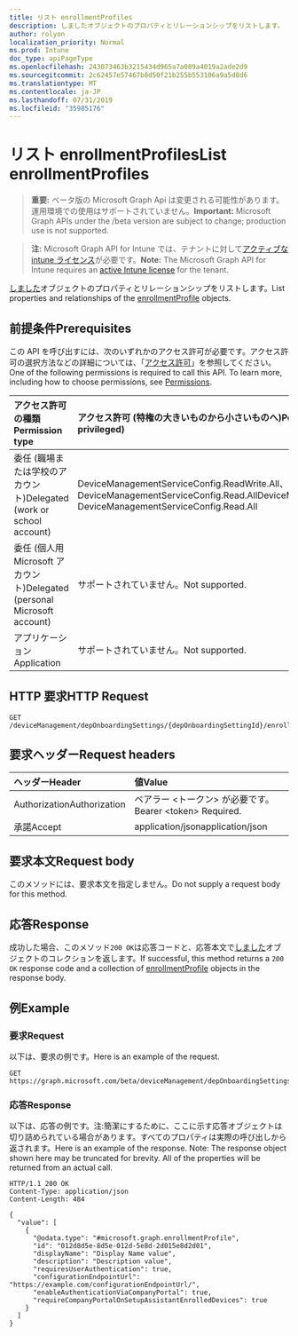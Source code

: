 ```yaml
---
title: リスト enrollmentProfiles
description: しましたオブジェクトのプロパティとリレーションシップをリストします。
author: rolyon
localization_priority: Normal
ms.prod: Intune
doc_type: apiPageType
ms.openlocfilehash: 243073463b3215434d965a7a089a4019a2ade2d9
ms.sourcegitcommit: 2c62457e57467b8d50f21b255b553106a9a5d8d6
ms.translationtype: MT
ms.contentlocale: ja-JP
ms.lasthandoff: 07/31/2019
ms.locfileid: "35985176"
---
```

# <a name="list-enrollmentprofiles"></a><span data-ttu-id="bbfb1-103">リスト enrollmentProfiles</span><span class="sxs-lookup"><span data-stu-id="bbfb1-103">List enrollmentProfiles</span></span>

> <span data-ttu-id="bbfb1-104">**重要:** ベータ版の Microsoft Graph Api は変更される可能性があります。運用環境での使用はサポートされていません。</span><span class="sxs-lookup"><span data-stu-id="bbfb1-104">**Important:** Microsoft Graph APIs under the /beta version are subject to change; production use is not supported.</span></span>

> <span data-ttu-id="bbfb1-105">**注:** Microsoft Graph API for Intune では、テナントに対して[アクティブな intune ライセンス](https://go.microsoft.com/fwlink/?linkid=839381)が必要です。</span><span class="sxs-lookup"><span data-stu-id="bbfb1-105">**Note:** The Microsoft Graph API for Intune requires an [active Intune license](https://go.microsoft.com/fwlink/?linkid=839381) for the tenant.</span></span>

<span data-ttu-id="bbfb1-106">[しました](../resources/intune-enrollment-enrollmentprofile.md)オブジェクトのプロパティとリレーションシップをリストします。</span><span class="sxs-lookup"><span data-stu-id="bbfb1-106">List properties and relationships of the [enrollmentProfile](../resources/intune-enrollment-enrollmentprofile.md) objects.</span></span>

## <a name="prerequisites"></a><span data-ttu-id="bbfb1-107">前提条件</span><span class="sxs-lookup"><span data-stu-id="bbfb1-107">Prerequisites</span></span>
<span data-ttu-id="bbfb1-p101">この API を呼び出すには、次のいずれかのアクセス許可が必要です。アクセス許可の選択方法などの詳細については、「[アクセス許可](/graph/permissions-reference)」を参照してください。</span><span class="sxs-lookup"><span data-stu-id="bbfb1-p101">One of the following permissions is required to call this API. To learn more, including how to choose permissions, see [Permissions](/graph/permissions-reference).</span></span>

|<span data-ttu-id="bbfb1-110">アクセス許可の種類</span><span class="sxs-lookup"><span data-stu-id="bbfb1-110">Permission type</span></span>|<span data-ttu-id="bbfb1-111">アクセス許可 (特権の大きいものから小さいものへ)</span><span class="sxs-lookup"><span data-stu-id="bbfb1-111">Permissions (from most to least privileged)</span></span>|
|:---|:---|
|<span data-ttu-id="bbfb1-112">委任 (職場または学校のアカウント)</span><span class="sxs-lookup"><span data-stu-id="bbfb1-112">Delegated (work or school account)</span></span>|<span data-ttu-id="bbfb1-113">DeviceManagementServiceConfig.ReadWrite.All、DeviceManagementServiceConfig.Read.All</span><span class="sxs-lookup"><span data-stu-id="bbfb1-113">DeviceManagementServiceConfig.ReadWrite.All, DeviceManagementServiceConfig.Read.All</span></span>|
|<span data-ttu-id="bbfb1-114">委任 (個人用 Microsoft アカウント)</span><span class="sxs-lookup"><span data-stu-id="bbfb1-114">Delegated (personal Microsoft account)</span></span>|<span data-ttu-id="bbfb1-115">サポートされていません。</span><span class="sxs-lookup"><span data-stu-id="bbfb1-115">Not supported.</span></span>|
|<span data-ttu-id="bbfb1-116">アプリケーション</span><span class="sxs-lookup"><span data-stu-id="bbfb1-116">Application</span></span>|<span data-ttu-id="bbfb1-117">サポートされていません。</span><span class="sxs-lookup"><span data-stu-id="bbfb1-117">Not supported.</span></span>|

## <a name="http-request"></a><span data-ttu-id="bbfb1-118">HTTP 要求</span><span class="sxs-lookup"><span data-stu-id="bbfb1-118">HTTP Request</span></span>
<!-- {
  "blockType": "ignored"
}
-->
``` http
GET /deviceManagement/depOnboardingSettings/{depOnboardingSettingId}/enrollmentProfiles
```

## <a name="request-headers"></a><span data-ttu-id="bbfb1-119">要求ヘッダー</span><span class="sxs-lookup"><span data-stu-id="bbfb1-119">Request headers</span></span>
|<span data-ttu-id="bbfb1-120">ヘッダー</span><span class="sxs-lookup"><span data-stu-id="bbfb1-120">Header</span></span>|<span data-ttu-id="bbfb1-121">値</span><span class="sxs-lookup"><span data-stu-id="bbfb1-121">Value</span></span>|
|:---|:---|
|<span data-ttu-id="bbfb1-122">Authorization</span><span class="sxs-lookup"><span data-stu-id="bbfb1-122">Authorization</span></span>|<span data-ttu-id="bbfb1-123">ベアラー &lt;トークン&gt; が必要です。</span><span class="sxs-lookup"><span data-stu-id="bbfb1-123">Bearer &lt;token&gt; Required.</span></span>|
|<span data-ttu-id="bbfb1-124">承諾</span><span class="sxs-lookup"><span data-stu-id="bbfb1-124">Accept</span></span>|<span data-ttu-id="bbfb1-125">application/json</span><span class="sxs-lookup"><span data-stu-id="bbfb1-125">application/json</span></span>|

## <a name="request-body"></a><span data-ttu-id="bbfb1-126">要求本文</span><span class="sxs-lookup"><span data-stu-id="bbfb1-126">Request body</span></span>
<span data-ttu-id="bbfb1-127">このメソッドには、要求本文を指定しません。</span><span class="sxs-lookup"><span data-stu-id="bbfb1-127">Do not supply a request body for this method.</span></span>

## <a name="response"></a><span data-ttu-id="bbfb1-128">応答</span><span class="sxs-lookup"><span data-stu-id="bbfb1-128">Response</span></span>
<span data-ttu-id="bbfb1-129">成功した場合、このメソッド`200 OK`は応答コードと、応答本文で[しました](../resources/intune-enrollment-enrollmentprofile.md)オブジェクトのコレクションを返します。</span><span class="sxs-lookup"><span data-stu-id="bbfb1-129">If successful, this method returns a `200 OK` response code and a collection of [enrollmentProfile](../resources/intune-enrollment-enrollmentprofile.md) objects in the response body.</span></span>

## <a name="example"></a><span data-ttu-id="bbfb1-130">例</span><span class="sxs-lookup"><span data-stu-id="bbfb1-130">Example</span></span>

### <a name="request"></a><span data-ttu-id="bbfb1-131">要求</span><span class="sxs-lookup"><span data-stu-id="bbfb1-131">Request</span></span>
<span data-ttu-id="bbfb1-132">以下は、要求の例です。</span><span class="sxs-lookup"><span data-stu-id="bbfb1-132">Here is an example of the request.</span></span>
``` http
GET https://graph.microsoft.com/beta/deviceManagement/depOnboardingSettings/{depOnboardingSettingId}/enrollmentProfiles
```

### <a name="response"></a><span data-ttu-id="bbfb1-133">応答</span><span class="sxs-lookup"><span data-stu-id="bbfb1-133">Response</span></span>
<span data-ttu-id="bbfb1-p102">以下は、応答の例です。注:簡潔にするために、ここに示す応答オブジェクトは切り詰められている場合があります。すべてのプロパティは実際の呼び出しから返されます。</span><span class="sxs-lookup"><span data-stu-id="bbfb1-p102">Here is an example of the response. Note: The response object shown here may be truncated for brevity. All of the properties will be returned from an actual call.</span></span>
``` http
HTTP/1.1 200 OK
Content-Type: application/json
Content-Length: 484

{
  "value": [
    {
      "@odata.type": "#microsoft.graph.enrollmentProfile",
      "id": "012d8d5e-8d5e-012d-5e8d-2d015e8d2d01",
      "displayName": "Display Name value",
      "description": "Description value",
      "requiresUserAuthentication": true,
      "configurationEndpointUrl": "https://example.com/configurationEndpointUrl/",
      "enableAuthenticationViaCompanyPortal": true,
      "requireCompanyPortalOnSetupAssistantEnrolledDevices": true
    }
  ]
}
```





